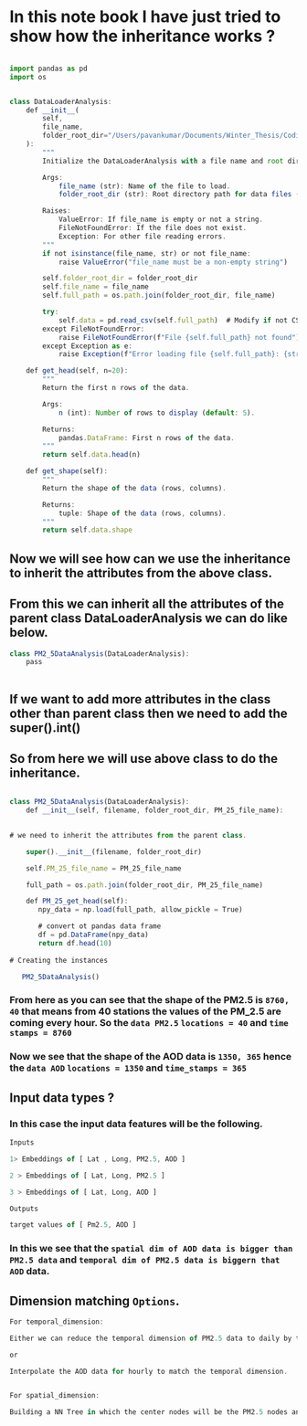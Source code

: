 # In this note book I have just tried to show how the inheritance works ?

```js

import pandas as pd
import os


class DataLoaderAnalysis:
    def __init__(
        self,
        file_name,
        folder_root_dir="/Users/pavankumar/Documents/Winter_Thesis/Coding_Learning/Thesis/src/data/data_files",
    ):
        """
        Initialize the DataLoaderAnalysis with a file name and root directory.

        Args:
            file_name (str): Name of the file to load.
            folder_root_dir (str): Root directory path for data files (default: MODIS_AOD path).

        Raises:
            ValueError: If file_name is empty or not a string.
            FileNotFoundError: If the file does not exist.
            Exception: For other file reading errors.
        """
        if not isinstance(file_name, str) or not file_name:
            raise ValueError("file_name must be a non-empty string")

        self.folder_root_dir = folder_root_dir
        self.file_name = file_name
        self.full_path = os.path.join(folder_root_dir, file_name)

        try:
            self.data = pd.read_csv(self.full_path)  # Modify if not CSV
        except FileNotFoundError:
            raise FileNotFoundError(f"File {self.full_path} not found")
        except Exception as e:
            raise Exception(f"Error loading file {self.full_path}: {str(e)}")

    def get_head(self, n=20):
        """
        Return the first n rows of the data.

        Args:
            n (int): Number of rows to display (default: 5).

        Returns:
            pandas.DataFrame: First n rows of the data.
        """
        return self.data.head(n)

    def get_shape(self):
        """
        Return the shape of the data (rows, columns).

        Returns:
            tuple: Shape of the data (rows, columns).
        """
        return self.data.shape

```

## Now we will see how can we use the inheritance to inherit the attributes from the above class. 

## From this we can inherit all the attributes of the parent class DataLoaderAnalysis we can do like below.

```js
class PM2_5DataAnalysis(DataLoaderAnalysis):
    pass
    
```

## If we want to add more attributes in the class other than parent class then we need to add the super().__int__()

## So from here we will use above class to do the inheritance.

```js 

class PM2_5DataAnalysis(DataLoaderAnalysis):
    def __init__(self, filename, folder_root_dir, PM_25_file_name):
    

# we need to inherit the attributes from the parent class. 

    super().__init__(filename, folder_root_dir)

    self.PM_25_file_name = PM_25_file_name

    full_path = os.path.join(folder_root_dir, PM_25_file_name)

    def PM_25_get_head(self):
       npy_data = np.load(full_path, allow_pickle = True)

       # convert ot pandas data frame 
       df = pd.DataFrame(npy_data)
       return df.head(10)
    
# Creating the instances 

   PM2_5DataAnalysis()

```

### From here as you can see that the shape of the PM2.5 is `8760, 40` that means from 40 stations the values of the PM_2.5 are coming every hour. So the `data PM2.5` `locations = 40` and `time stamps = 8760` 


### Now we see that the shape of the AOD data is `1350, 365`  hence the `data AOD` `locations = 1350` and `time_stamps = 365` 


## Input data types ?

### In this case the input data features will be the following. 

```js
Inputs 

1> Embeddings of [ Lat , Long, PM2.5, AOD ]

2 > Embeddings of [ Lat, Long, PM2.5 ]

3 > Embeddings of [ Lat, Long, AOD ]

Outputs 

target values of [ Pm2.5, AOD ] 

```

### In this we see that the `spatial dim of AOD data is bigger than PM2.5 data` and `temporal dim of PM2.5 data is biggern that AOD` data.


## Dimension matching `Options`.

```js
For temporal_dimension: 

Either we can reduce the temporal dimension of PM2.5 data to daily by taking the average of the PM2.5 data.

or 

Interpolate the AOD data for hourly to match the temporal dimension.


For spatial_dimension:

Building a NN Tree in which the center nodes will be the PM2.5 nodes and surrounding nodes will be AOD nodes. 



```